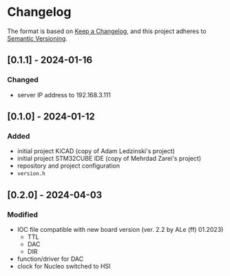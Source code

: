 # Changelog

The format is based on [Keep a Changelog](https://keepachangelog.com/en/1.0.0/),
and this project adheres to [Semantic Versioning](https://semver.org/spec/v2.0.0.html).

## [0.1.1] - 2024-01-16
### Changed
- server IP address to 192.168.3.111

## [0.1.0] - 2024-01-12
### Added
- initial project KiCAD (copy of Adam Ledzinski's project)
- initial project STM32CUBE IDE (copy of Mehrdad Zarei's project)
- repository and project configuration
- `version.h`

## [0.2.0] - 2024-04-03
### Modified
- IOC file compatible with new board version (ver. 2.2 by ALe (ff) 01.2023)
	- TTL
	- DAC
	- DIR
- function/driver for DAC
- clock for Nucleo switched to HSI
